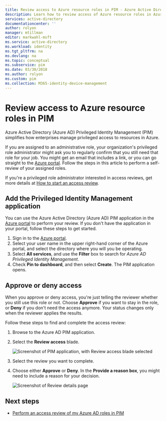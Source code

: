 ```yaml
---
title: Review access to Azure resource roles in PIM - Azure Active Directory | Microsoft Docs
description: Learn how to review access of Azure resource roles in Azure AD Privileged Identity Management (PIM).
services: active-directory
documentationcenter: ''
author: rolyon
manager: mtillman
editor: markwahl-msft
ms.service: active-directory
ms.workload: identity
ms.tgt_pltfrm: na
ms.devlang: na
ms.topic: conceptual
ms.subservice: pim
ms.date: 03/30/2018
ms.author: rolyon
ms.custom: pim
ms.collection: M365-identity-device-management
---
```



# Review access to Azure resource roles in PIM
Azure Active Directory (Azure AD) Privileged Identity Management (PIM) simplifies how enterprises manage privileged access to resources in Azure. 

If you are assigned to an administrative role, your organization's privileged role administrator might ask you to regularly confirm that you still need that role for your job. You might get an email that includes a link, or you can go straight to the [Azure portal](https://portal.azure.com). Follow the steps in this article to perform a self-review of your assigned roles.

If you're a privileged role administrator interested in access reviews, get more details at [How to start an access review](pim-resource-roles-start-access-review.md).

## Add the Privileged Identity Management application
You can use the Azure Active Directory (Azure AD) PIM application in the [Azure portal](https://portal.azure.com/) to perform your review. If you don't have the application in your portal, follow these steps to get started.

1. Sign in to the [Azure portal](https://portal.azure.com/).
2. Select your user name in the upper right-hand corner of the Azure portal, and select the directory where you will you be operating.
3. Select **All services**, and use the **Filter** box to search for *Azure AD Privileged Identity Management*.
4. Check **Pin to dashboard**, and then select **Create**. The PIM application opens.

## Approve or deny access
When you approve or deny access, you're just telling the reviewer whether you still use this role or not. Choose **Approve** if you want to stay in the role, or **Deny** if you don't need the access anymore. Your status changes only when the reviewer applies the results.

Follow these steps to find and complete the access review:
1. Browse to the Azure AD PIM application.
2. Select the **Review access** blade.

   ![Screenshot of PIM application, with Review access blade selected](media/azure-pim-resource-rbac/rbac-access-review-complete.png)

3. Select the review you want to complete. 
4. Choose either **Approve** or **Deny**. In the **Provide a reason box**, you might need to include a reason for your decision.

   ![Screenshot of Review details page](media/azure-pim-resource-rbac/rbac-access-review-choice.png)

## Next steps

- [Perform an access review of my Azure AD roles in PIM](pim-how-to-perform-security-review.md)
